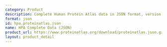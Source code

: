 ```yaml
---
category: Product
description: Complete Human Protein Atlas data in JSON format, version 24.1
format: json
id: hpa.proteinatlas.json
name: HPA Complete Data (JSON)
product_url: https://www.proteinatlas.org/download/proteinatlas.json.gz
layout: product_detail
---
```

